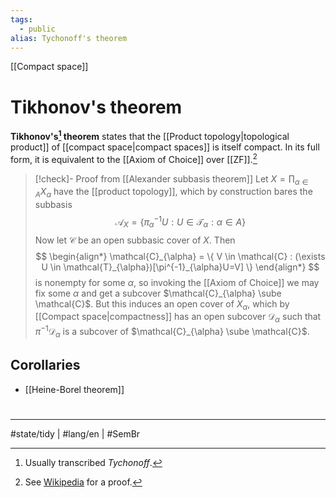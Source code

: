 ```yaml
---
tags:
  - public
alias: Tychonoff's theorem
---
```

[[Compact space]]
# Tikhonov's theorem

**Tikhonov's[^tych] theorem** states that the [[Product topology|topological product]] of [[compact space|compact spaces]] is itself compact.
In its full form, it is equivalent to the [[Axiom of Choice]] over [[ZF]].[^wiki]

  [^tych]: Usually transcribed _Tychonoff_.
  [^wiki]: See [Wikipedia](https://en.wikipedia.org/wiki/Tychonoff%27s_theorem#Proof_of_the_axiom_of_choice_from_Tychonoff's_theorem) for a proof.

> [!check]- Proof from [[Alexander subbasis theorem]]
> Let $X = \prod_{\alpha \in A}X_{\alpha}$ have the [[product topology]],
> which by construction bares the subbasis 
> $$
> \mathcal{A}_{X} = \{ \pi_{\alpha}^{-1}U : U \in \mathcal{T}_{\alpha} : \alpha \in A \}
> $$
> Now let $\mathcal{C}$ be an open subbasic cover of $X$.
> Then
> $$
> \begin{align*}
> \mathcal{C}_{\alpha} = \{ V \in \mathcal{C} : (\exists U \in \mathcal{T}_{\alpha})[\pi^{-1}_{\alpha}U=V] \}
> \end{align*}
> $$
> is nonempty for some $\alpha$,
> so invoking the [[Axiom of Choice]] we may fix some $\alpha$ and get a subcover $\mathcal{C}_{\alpha} \sube \mathcal{C}$.
> But this induces an open cover of $X_{\alpha}$, which by [[Compact space|compactness]] has an open subcover $\mathcal{D}_{\alpha}$ such that $\pi^{-1}\mathcal{D}_{\alpha}$ is a subcover of $\mathcal{C}_{\alpha} \sube \mathcal{C}$.
> <span class="QED"/>

## Corollaries

- [[Heine-Borel theorem]]

#
---
#state/tidy | #lang/en | #SemBr
